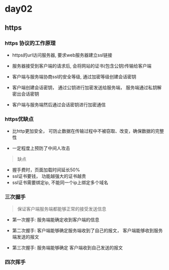# day02

## https

### https 协议的工作原理

- https的url访问服务器, 要求web服务器建立ssl链接

- 服务器接受到客户端的请求后, 会将网站的证书(包含公钥)传输给客户端

- 客户端与服务端协商ssl的安全等级, 通过加密等级创建会话密钥

- 客户端创建会话密钥， 通过公钥进行加密发送给服务端， 服务端通过私钥解密出会话密钥

- 客户端与服务端然后通过会话密钥进行加密通信

### https优缺点

- 比http更加安全， 可防止数据在传输过程中不被窃取、改变，确保数据的完整性

- 一定程度上预防了中间人攻击

> 缺点

- 握手费时，页面加载时间延长50%
- ssl证书要钱， 功能越强大的证书越贵
- ssl证书需要绑定ip, 不能同一个ip上绑定多个域名

### 三次握手

> 保证客户端服务端都能够正常的接受发送信息

- 第一次握手: 服务端能确定收到客户端的信息

- 第二次握手: 客户端能够确定服务端收到了自己的报文， 客户端能够收到服务端发送的报文

- 第三次握手: 服务端能够确定 客户端收到自己发送的报文

### 四次挥手
